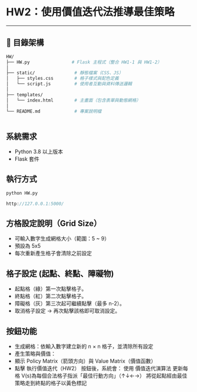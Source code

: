 # HW2：使用價值迭代法推導最佳策略

---

## 📁 目錄架構
```bash
HW/
├── HW.py                # Flask 主程式（整合 HW1-1 與 HW1-2）
│
├── static/               # 靜態檔案（CSS、JS）
│   ├── styles.css        # 格子樣式與配色定義
│   └── script.js         # 使用者互動與資料傳送邏輯
│
├── templates/
│   └── index.html        # 主畫面（包含表單與動態網格）
│
└── README.md             # 專案說明檔
          
```
## 系統需求 
- Python 3.8 以上版本
- Flask 套件  

## 執行方式 
```bash
python HW.py
```
```cpp
http://127.0.0.1:5000/
```

## 方格設定說明（Grid Size）

   - 可輸入數字生成網格大小（範圍：5 ~ 9）
   - 預設為 5x5
   - 每次重新產生格子會清除之前設定

## 格子設定 (起點、終點、障礙物) 

   - 起點格（綠）第一次點擊格子。
   - 終點格（紅）第二次點擊格子。
   - 障礙格（灰）第三次起可繼續點擊（最多 n-2）。
   - 取消格子設定 → 再次點擊該格即可取消設定。
  
## 按鈕功能

   - 生成網格：依輸入數字建立新的 n × n 格子，並清除所有設定
   - 產生策略與價值：
   - 顯示 Policy Matrix（箭頭方向）與 Value Matrix（價值函數）   
   - 點擊 執行價值迭代（HW2） 按鈕後，系統會：
      使用 價值迭代演算法 更新每格 V(s)為每個合法格子指派「最佳行動方向」（↑↓←→）
      將從起點經由最佳策略走到終點的格子以黃色標記